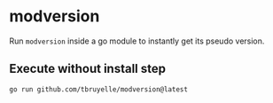 # modversion

Run `modversion` inside a go module to instantly get its pseudo version.

## Execute without install step

```sh
go run github.com/tbruyelle/modversion@latest
```
